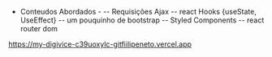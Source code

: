 - Conteudos Abordados - 
-- Requisições Ajax
-- react Hooks {useState, UseEffect}
-- um pouquinho de bootstrap
-- Styled Components
-- react router dom

https://my-digivice-c39uoxylc-gitfiilipeneto.vercel.app

